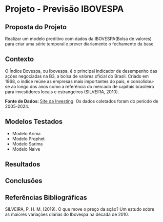 # **Projeto - Previsão IBOVESPA**

**Proposta do Projeto**
---
Realizar um modelo preditivo com dados da IBOVESPA(Bolsa de valores) para criar uma série temporal e prever diariamente o fechamento da base.

**Contexto**
---
O Índice Bovespa, ou Ibovespa, é o principal indicador de desempenho das ações negociadas na B3, a bolsa de valores oficial do Brasil. Criado em 1968, o índice reúne as empresas mais importantes do país, e consolidou-se ao longo dos anos como a referência do mercado de capitais brasileiro para investidores locais e estrangeiros (SILVEIRA, 2010).

**Fonte de Dados:** [Site da Investing](https://br.investing.com/indices/bovespa-historical-data). Os dados coletados foram do período de 2005-2024.

**Modelos Testados**
---

* Modelo Arima
* Modelo Prophet
* Modelo Sarima
* Modelo Naive
  
**Resultados**
---


**Conclusões**
---


**Referências Bibliográficas**
---
SILVEIRA, P. H. M. (2019). O que move o preço da ação? Um estudo sobre as maiores variações diárias do Ibovespa na década de 2010.

